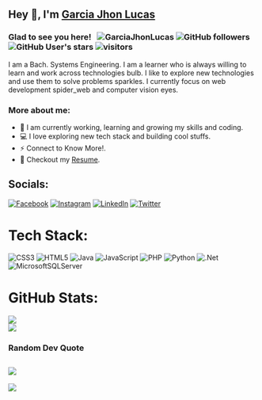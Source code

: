 ## Hey 👋, I'm [Garcia Jhon Lucas ](http://garciajhonlucas.com/)

### Glad to see you here! &nbsp; <img src="https://komarev.com/ghpvc/?username=GarciaJhonLucas&label=Profile%20views&color=0e75b6&style=flat" alt="GarciaJhonLucas"/> ![GitHub followers](https://img.shields.io/github/followers/GarciaJhonLucas) ![GitHub User's stars](https://img.shields.io/github/stars/GarciaJhonLucas) ![visitors](https://visitor-badge.glitch.me/badge?page_id=GarciaJhonLucas.readme)
I am a Bach. Systems Engineering. I am a learner who is always willing to learn and work across technologies bulb. I like to explore new technologies and use them to solve problems sparkles. I currently focus on web development spider_web and computer vision eyes.
### More about me:
* 🔭 I am currently working, learning and growing my skills and coding.
* 💻 I love exploring new tech stack and building cool stuffs.
* ⚡ Connect to Know More!.
* 📝 Checkout my [Resume](https://garciajhonlucas.github.io/docs/garcia_jhon_lucas_resume.pdf).

## Socials:
[![Facebook](https://img.shields.io/badge/Facebook-%231877F2.svg?logo=Facebook&logoColor=white)](https://facebook.com/GarciaJhonLucas) [![Instagram](https://img.shields.io/badge/Instagram-%23E4405F.svg?logo=Instagram&logoColor=white)](https://instagram.com/GarciaJhonLucas) [![LinkedIn](https://img.shields.io/badge/LinkedIn-%230077B5.svg?logo=linkedin&logoColor=white)](https://linkedin.com/in/GarciaJhonLucas) [![Twitter](https://img.shields.io/badge/Twitter-%231DA1F2.svg?logo=Twitter&logoColor=white)](https://twitter.com/GarciaJhonLucas) 

# Tech Stack:
![CSS3](https://img.shields.io/badge/css3-%231572B6.svg?style=for-the-badge&logo=css3&logoColor=white) ![HTML5](https://img.shields.io/badge/html5-%23E34F26.svg?style=for-the-badge&logo=html5&logoColor=white) ![Java](https://img.shields.io/badge/java-%23ED8B00.svg?style=for-the-badge&logo=java&logoColor=white) ![JavaScript](https://img.shields.io/badge/javascript-%23323330.svg?style=for-the-badge&logo=javascript&logoColor=%23F7DF1E) ![PHP](https://img.shields.io/badge/php-%23777BB4.svg?style=for-the-badge&logo=php&logoColor=white) ![Python](https://img.shields.io/badge/python-3670A0?style=for-the-badge&logo=python&logoColor=ffdd54) ![.Net](https://img.shields.io/badge/.NET-5C2D91?style=for-the-badge&logo=.net&logoColor=white) ![MicrosoftSQLServer](https://img.shields.io/badge/Microsoft%20SQL%20Sever-CC2927?style=for-the-badge&logo=microsoft%20sql%20server&logoColor=white)
# GitHub Stats:
![](https://github-readme-stats.vercel.app/api?username=GarciaJhonLucas&theme=dark&hide_border=false&include_all_commits=false&count_private=false)<br/>
![](https://github-readme-stats.vercel.app/api/top-langs/?username=GarciaJhonLucas&theme=dark&hide_border=false&include_all_commits=false&count_private=false&layout=compact)

###  Random Dev Quote
![](https://quotes-github-readme.vercel.app/api?type=horizontal&theme=radical)
---
[![](https://visitcount.itsvg.in/api?id=GarciaJhonLucas&icon=0&color=0)](https://visitcount.itsvg.in)

